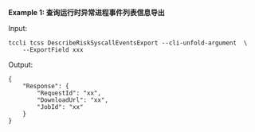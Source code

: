 **Example 1: 查询运行时异常进程事件列表信息导出**



Input: 

```
tccli tcss DescribeRiskSyscallEventsExport --cli-unfold-argument  \
    --ExportField xxx
```

Output: 
```
{
    "Response": {
        "RequestId": "xx",
        "DownloadUrl": "xx",
        "JobId": "xx"
    }
}
```

